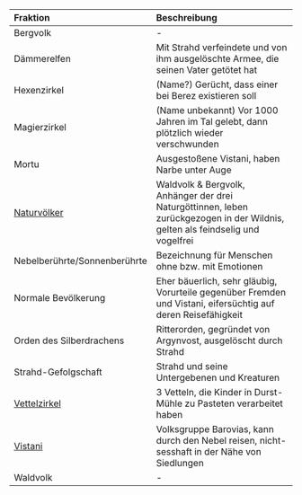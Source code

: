 | Fraktion | Beschreibung |
|:------------|:----------------|
| Bergvolk | - |
| Dämmerelfen | Mit Strahd verfeindete und von ihm ausgelöschte Armee, die seinen Vater getötet hat |
| Hexenzirkel | (Name?) Gerücht, dass einer bei Berez existieren soll |
| Magierzirkel | (Name unbekannt) Vor 1000 Jahren im Tal gelebt, dann plötzlich wieder verschwunden |
| Mortu | Ausgestoßene Vistani, haben Narbe unter Auge |
| [Naturvölker](https://lolindhir.github.io/PnP/campaigns/strahd/factions/naturvölker) | Waldvolk & Bergvolk, Anhänger der drei Naturgöttinnen, leben zurückgezogen in der Wildnis, gelten als feindselig und vogelfrei |
| Nebelberührte/Sonnenberührte | Bezeichnung für Menschen ohne bzw. mit Emotionen |
| Normale Bevölkerung | Eher bäuerlich, sehr gläubig, Vorurteile gegenüber Fremden und Vistani, eifersüchtig auf deren Reisefähigkeit |
| Orden des Silberdrachens | Ritterorden, gegründet von Argynvost, ausgelöscht durch Strahd |
| Strahd-Gefolgschaft | Strahd und seine Untergebenen und Kreaturen |
| [Vettelzirkel](https://lolindhir.github.io/PnP/campaigns/strahd/factions/vettelzirkel) | 3 Vetteln, die Kinder in Durst-Mühle zu Pasteten verarbeitet haben |
| [Vistani](https://lolindhir.github.io/PnP/campaigns/strahd/factions/vistani) | Volksgruppe Barovias, kann durch den Nebel reisen, nicht-sesshaft in der Nähe von Siedlungen |
| Waldvolk | - |

